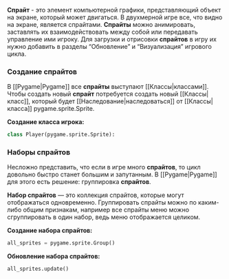 **Спрайт** - это элемент компьютерной графики, представляющий объект на экране, который может двигаться. В двухмерной игре все, что видно на экране, является спрайтами. **Спрайты** можно анимировать, заставлять их взаимодействовать между собой или передавать управление ими игроку. Для загрузки и отрисовки **спрайтов** в игру их нужно добавить в разделы “Обновление” и “Визуализация” игрового цикла.

### Создание спрайтов

В [[Pygame|Pygame]] все **спрайты** выступают [[Классы|классами]]. Чтобы создать новый **спрайт** потребуется создать новый [[Классы|класс]], который будет [[Наследование|наследоваться]] от [[Классы|класса]] pygame.sprite.Sprite.

**Создание класса игрока:**

```Python
class Player(pygame.sprite.Sprite):
```

### Наборы спрайтов

Несложно представить, что если в игре много **спрайтов**, то цикл довольно быстро станет большим и запутанным. В [[Pygame|Pygame]] для этого есть решение: группировка **спрайтов**.

**Набор спрайтов** — это коллекция спрайтов, которые могут отображаться одновременно. Группировать спрайты можно по каким-либо общим признакам, например все спрайты меню можно сгруппировать в один набор, ведь меню отображается целиком.

**Создание набора спрайтов:**

```Python
all_sprites = pygame.sprite.Group() 
```

**Обновление набора спрайтов:**

```Python
all_sprites.update()
```
